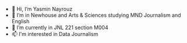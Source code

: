 - 👋 Hi, I’m Yasmin Nayrouz
- 👀 I’m in Newhouse and Arts & Sciences studying MND Journalism and English
- 🌱 I’m currently in JNL 221 section M004
- 📫 I'm interested in Data Journalism

<!---
ynayrouz/ynayrouz is a ✨ special ✨ repository because its `README.md` (this file) appears on your GitHub profile.
You can click the Preview link to take a look at your changes.
--->
